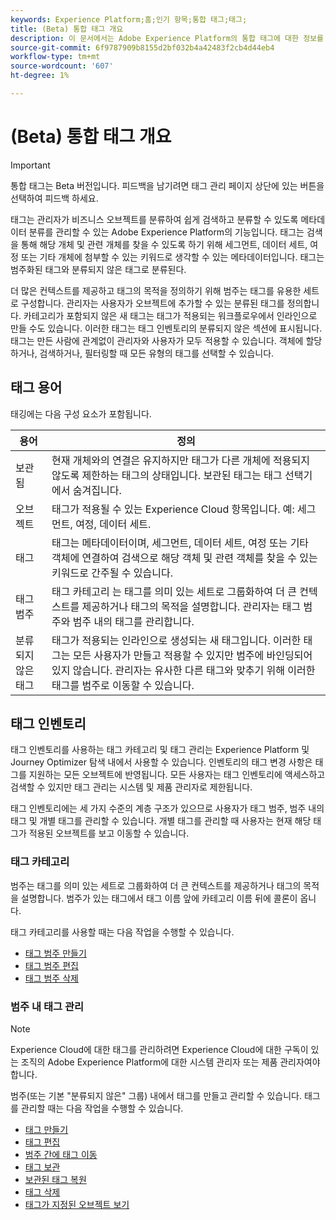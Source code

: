 ```yaml
---
keywords: Experience Platform;홈;인기 항목;통합 태그;태그;
title: (Beta) 통합 태그 개요
description: 이 문서에서는 Adobe Experience Platform의 통합 태그에 대한 정보를 제공합니다
source-git-commit: 6f9787909b8155d2bf032b4a42483f2cb4d44eb4
workflow-type: tm+mt
source-wordcount: '607'
ht-degree: 1%

---
```


# (Beta) 통합 태그 개요

>[!IMPORTANT]
>
>통합 태그는 Beta 버전입니다. 피드백을 남기려면 태그 관리 페이지 상단에 있는 버튼을 선택하여 피드백 하세요.

태그는 관리자가 비즈니스 오브젝트를 분류하여 쉽게 검색하고 분류할 수 있도록 메타데이터 분류를 관리할 수 있는 Adobe Experience Platform의 기능입니다. 태그는 검색을 통해 해당 개체 및 관련 개체를 찾을 수 있도록 하기 위해 세그먼트, 데이터 세트, 여정 또는 기타 개체에 첨부할 수 있는 키워드로 생각할 수 있는 메타데이터입니다. 태그는 범주화된 태그와 분류되지 않은 태그로 분류된다.

더 많은 컨텍스트를 제공하고 태그의 목적을 정의하기 위해 범주는 태그를 유용한 세트로 구성합니다. 관리자는 사용자가 오브젝트에 추가할 수 있는 분류된 태그를 정의합니다. 카테고리가 포함되지 않은 새 태그는 태그가 적용되는 워크플로우에서 인라인으로 만들 수도 있습니다. 이러한 태그는 태그 인벤토리의 분류되지 않은 섹션에 표시됩니다. 태그는 만든 사람에 관계없이 관리자와 사용자가 모두 적용할 수 있습니다. 객체에 할당하거나, 검색하거나, 필터링할 때 모든 유형의 태그를 선택할 수 있습니다.

## 태그 용어

태깅에는 다음 구성 요소가 포함됩니다.

| 용어 | 정의 |
| --- | --- |
| 보관됨 | 현재 개체와의 연결은 유지하지만 태그가 다른 개체에 적용되지 않도록 제한하는 태그의 상태입니다.  보관된 태그는 태그 선택기에서 숨겨집니다. |
| 오브젝트 | 태그가 적용될 수 있는 Experience Cloud 항목입니다.  예: 세그먼트, 여정, 데이터 세트. |
| 태그 | 태그는 메타데이터이며, 세그먼트, 데이터 세트, 여정 또는 기타 객체에 연결하여 검색으로 해당 객체 및 관련 객체를 찾을 수 있는 키워드로 간주될 수 있습니다. |
| 태그 범주 | 태그 카테고리 는 태그를 의미 있는 세트로 그룹화하여 더 큰 컨텍스트를 제공하거나 태그의 목적을 설명합니다.  관리자는 태그 범주와 범주 내의 태그를 관리합니다. |
| 분류되지 않은 태그 | 태그가 적용되는 인라인으로 생성되는 새 태그입니다. 이러한 태그는 모든 사용자가 만들고 적용할 수 있지만 범주에 바인딩되어 있지 않습니다.  관리자는 유사한 다른 태그와 맞추기 위해 이러한 태그를 범주로 이동할 수 있습니다. |

## 태그 인벤토리

태그 인벤토리를 사용하는 태그 카테고리 및 태그 관리는 Experience Platform 및 Journey Optimizer 탐색 내에서 사용할 수 있습니다. 인벤토리의 태그 변경 사항은 태그를 지원하는 모든 오브젝트에 반영됩니다. 모든 사용자는 태그 인벤토리에 액세스하고 검색할 수 있지만 태그 관리는 시스템 및 제품 관리자로 제한됩니다.

태그 인벤토리에는 세 가지 수준의 계층 구조가 있으므로 사용자가 태그 범주, 범주 내의 태그 및 개별 태그를 관리할 수 있습니다. 개별 태그를 관리할 때 사용자는 현재 해당 태그가 적용된 오브젝트를 보고 이동할 수 있습니다.

### 태그 카테고리

범주는 태그를 의미 있는 세트로 그룹화하여 더 큰 컨텍스트를 제공하거나 태그의 목적을 설명합니다. 범주가 있는 태그에서 태그 이름 앞에 카테고리 이름 뒤에 콜론이 옵니다.

태그 카테고리를 사용할 때는 다음 작업을 수행할 수 있습니다.

* [태그 범주 만들기](./ui/tags-categories.md#create-tag-category)
* [태그 범주 편집](./ui/tags-categories.md#edit-tag-category-edit-tag-category)
* [태그 범주 삭제](./ui/tags-categories.md#delete-tag-category-delete-tag-category)

### 범주 내 태그 관리

>[!NOTE]
>
>Experience Cloud에 대한 태그를 관리하려면 Experience Cloud에 대한 구독이 있는 조직의 Adobe Experience Platform에 대한 시스템 관리자 또는 제품 관리자여야 합니다.

범주(또는 기본 &quot;분류되지 않은&quot; 그룹) 내에서 태그를 만들고 관리할 수 있습니다. 태그를 관리할 때는 다음 작업을 수행할 수 있습니다.

* [태그 만들기](./ui/managing-tags.md#create-a-tag-create-tag)
* [태그 편집](./ui/managing-tags.md#edit-a-tag-edit-tag)
* [범주 간에 태그 이동](./ui/managing-tags.md#move-a-tag-between-categories-move-tag)
* [태그 보관](./ui/managing-tags.md#archive-a-tag-archive-tag)
* [보관된 태그 복원](./ui/managing-tags.md#restore-an-archived-tag-restore-archived-tag)
* [태그 삭제](./ui/managing-tags.md#delete-a-tag-delete-tag)
* [태그가 지정된 오브젝트 보기](./ui/managing-tags.md#viewing-tagged-objects-view-tagged)
